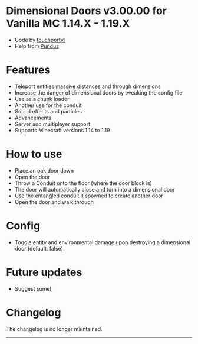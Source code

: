 # Dimensional Doors v3.00.00 for Vanilla MC 1.14.X - 1.19.X
- Code by [touchportyl](https://github.com/touchportyl/)
- Help from [Pundus](https://github.com/pundus/)

# Features
- Teleport entities massive distances and through dimensions
- Increase the danger of dimensional doors by tweaking the config file
- Use as a chunk loader
- Another use for the conduit
- Sound effects and particles
- Advancements
- Server and multiplayer support
- Supports Minecraft versions 1.14 to 1.19

# How to use
- Place an oak door down
- Open the door
- Throw a Conduit onto the floor (where the door block is)
- The door will automatically close and turn into a dimensional door
- Use the entangled conduit it spawned to create another door
- Open the door and walk through

# Config
- Toggle entity and environmental damage upon destroying a dimensional door (default: false)

# Future updates
- Suggest some!

# Changelog
The changelog is no longer maintained.


---
